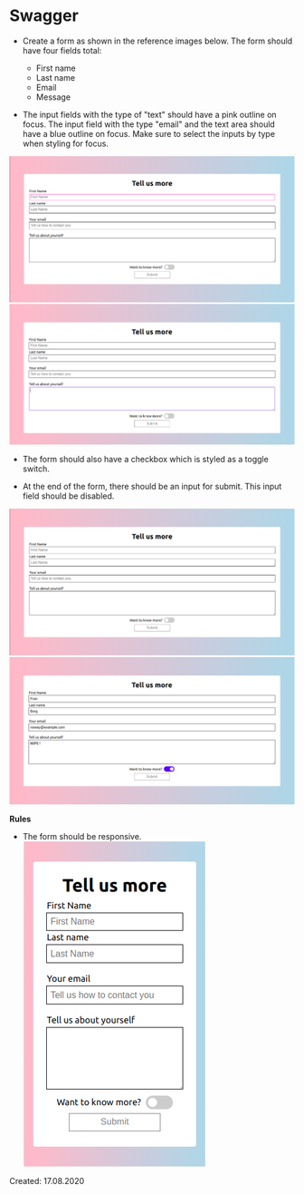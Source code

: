 # Swagger

* Create a form as shown in the reference images below. The form should have four fields total:
    * First name
    * Last name
    * Email
    * Message

* The input fields with the type of "text" should have a pink outline on focus. The input field with the type "email" and the text area should have a blue outline on focus. Make sure to select the inputs by type when styling for focus. 

![reference-focus1](./images/form-focus1.png)
![reference-focus2](./images/form-focus2.png)

* The form should also have a checkbox which is styled as a toggle switch. 

* At the end of the form, there should be an input for submit. This input field should be disabled.

![reference](./images/form-reference.png)
![reference-form-filled](./images/form-filled.png)

**Rules**
* The form should be responsive. 
![reference-mobile](./images/mobile.png)

Created: 17.08.2020
